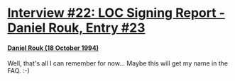 # [Interview #22: LOC Signing Report - Daniel Rouk, Entry #23](https://www.theoryland.com/intvmain.php?i=22#23)

#### [Daniel Rouk (18 October 1994)](http://groups.google.com/group/rec.arts.sf.written.robert-jordan/msg/da92bee7eae49851)

Well, that's all I can remember for now... Maybe this will get my name in the FAQ. :-)


